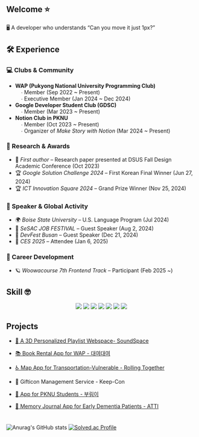 ## Welcome ⭐


🖥️ A developer who understands “Can you move it just 1px?”
<br/>

## 🛠️ Experience

### 💻 Clubs & Community  
- **WAP (Pukyong National University Programming Club)**  
  &nbsp;&nbsp;&nbsp;&nbsp;∙ Member (Sep 2022 ~ Present)  
  &nbsp;&nbsp;&nbsp;&nbsp;∙ Executive Member (Jan 2024 ~ Dec 2024)  
- **Google Developer Student Club (GDSC)**  
  &nbsp;&nbsp;&nbsp;&nbsp;∙ Member (Mar 2023 ~ Present)  
- **Notion Club in PKNU**  
  &nbsp;&nbsp;&nbsp;&nbsp;∙ Member (Oct 2023 ~ Present)  
  &nbsp;&nbsp;&nbsp;&nbsp;∙ Organizer of *Make Story with Notion* (Mar 2024 ~ Present)

### 🧪 Research & Awards  
- 📝 *First author* – Research paper presented at DSUS Fall Design Academic Conference (Oct 2023)  
- 🏆 *Google Solution Challenge 2024* – First Korean Final Winner (Jun 27, 2024)  
- 🏆 *ICT Innovation Square 2024* – Grand Prize Winner (Nov 25, 2024)

### 🎤 Speaker & Global Activity  
- 🌍 *Boise State University* – U.S. Language Program (Jul 2024)  
- 🎤 *SeSAC JOB FESTIVAL* – Guest Speaker (Aug 2, 2024)  
- 🎤 *DevFest Busan* – Guest Speaker (Dec 21, 2024)  
- 🔬 *CES 2025* – Attendee (Jan 6, 2025)

### 🚀 Career Development  
- 🪐 *Woowacourse 7th Frontend Track* – Participant (Feb 2025 ~)


## Skill 🤓 
<div align = "center"><img src="https://img.shields.io/badge/JavaScript-02569B?style=for-the-badge&logo=Flutter&logoColor=white">
  <img src="https://img.shields.io/badge/React-61DAFB?style=for-the-badge&logo=React&logoColor=white">
  <img src="https://img.shields.io/badge/Html5-E34F26?style=for-the-badge&logo=Html5&logoColor=white">
  <img src="https://img.shields.io/badge/CSS-1572B6?style=for-the-badge&logo=CSS&logoColor=white">
  <img src="https://img.shields.io/badge/Flutter-F7DF1E?style=for-the-badge&logo=Javascript&logoColor=white">
  <img src="https://img.shields.io/badge/Notion-000000?style=for-the-badge&logo=Notion&logoColor=white">
  <img src="https://img.shields.io/badge/Figma-F24E1E?style=for-the-badge&logo=Figma&logoColor=white"></div>


## Projects

- [🎵 A 3D Personalized Playlist Webspace- SoundSpace](https://github.com/pknu-wap/2023_1_WAP_WEB_TEAM2)

- [📚 Book Rental App for WAP - 대여대여](https://github.com/pknu-wap/2022_2_WAP_APP_TEAM3)

- [♿ Map App for Transportation-Vulnerable - Rolling Together](https://github.com/Rolling-Together/RollingTogether)

- 🎁 Gifticon Management Service - Keep-Con

- [🐋 App for PKNU Students - 부림이](https://github.com/GDSC-PKNU-Official/pknu-notice-front)

- [👴 Memory Journal App for Early Dementia Patients - ATTI](https://github.com/H0ngJu/atti)



#
![Anurag's GitHub stats](https://github-readme-stats.vercel.app/api?username=H0ngJu&show_icons=true&theme=radical) [![Solved.ac Profile](http://mazassumnida.wtf/api/v2/generate_badge?boj=ice_01)](https://solved.ac/ice_01/)

<!--![Top Langs](https://github-readme-stats.vercel.app/api/top-langs/?username=H0ngJu&layout=compact&theme=tokyonight)-->

<!--
**H0ngJu/H0ngJu** is a ✨ _special_ ✨ repository because its `README.md` (this file) appears on your GitHub profile.

Here are some ideas to get you started:

- 🔭 I’m currently working on ...
- 🌱 I’m currently learning ...
- 👯 I’m looking to collaborate on ...
- 🤔 I’m looking for help with ...
- 💬 Ask me about ...
- 📫 How to reach me: ...
- 😄 Pronouns: ...
- ⚡ Fun fact: ...
-->
